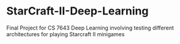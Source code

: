 # StarCraft-II-Deep-Learning
Final Project for CS 7643 Deep Learning involving testing different architectures for playing Starcraft II minigames
